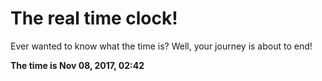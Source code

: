 # The real time clock!

Ever wanted to know what the time is? Well, your journey is about to end!

**The time is Nov 08, 2017, 02:42**